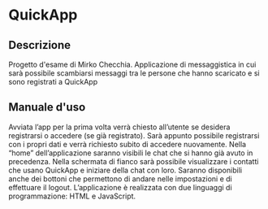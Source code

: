 # QuickApp
## Descrizione
Progetto d'esame di Mirko Checchia. Applicazione di messaggistica in cui sarà possibile scambiarsi messaggi tra le persone che hanno scaricato e si sono registrati a QuickApp

## Manuale d'uso
Avviata l’app per la prima volta verrà chiesto all’utente se desidera registrarsi o accedere (se già registrato). Sarà appunto possibile registrarsi con i propri dati e verrà richiesto subito di accedere nuovamente. Nella “home” dell’applicazione saranno visibili le chat che si hanno già avuto in precedenza. Nella schermata di fianco sarà possibile visualizzare i contatti che usano QuickApp e iniziare della chat con loro. Saranno disponibili anche dei bottoni che permettono di andare nelle impostazioni e di effettuare il logout. L’applicazione è realizzata con due linguaggi di programmazione: HTML e JavaScript.

